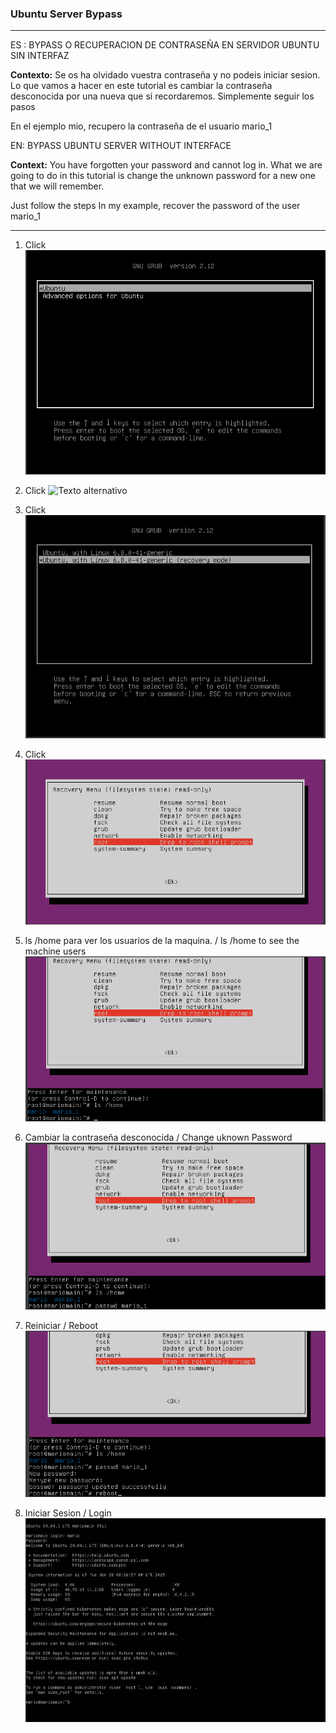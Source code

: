 ### Ubuntu Server Bypass

--------------------------------------------------------
  


 ES : BYPASS O RECUPERACION DE CONTRASEÑA EN SERVIDOR UBUNTU SIN INTERFAZ

**Contexto:** Se os ha olvidado vuestra contraseña y no podeis iniciar sesion. Lo que vamos a hacer en este tutorial es cambiar la contraseña desconocida por una nueva que si recordaremos.
Simplemente seguir los pasos 

En el ejemplo mio, recupero la contraseña de el usuario mario_1 


 EN: BYPASS UBUNTU SERVER WITHOUT INTERFACE          

**Context:** You have forgotten your password and cannot log in. What we are going to do in this tutorial is change the unknown password for a new one that we will remember. 

Just follow the steps In my example, recover the password of the user mario_1

--------------------------------------------------------


1.  Click
     ![Texto alternativo](Captura.PNG)

3.  Click
     ![Texto alternativo](Captura1.PNG)

4. Click
     ![Texto alternativo](Captura2.PNG)

        
5.  Click 
     ![Texto alternativo](Captura3.PNG)

 
6. ls /home para ver los usuarios de la maquina.            /  	 	 ls /home to see the machine users
     ![Texto alternativo](Captura4.PNG)

 

7. Cambiar la contraseña desconocida  	/ 	Change uknown Password
     ![Texto alternativo](Captura5.PNG)

 
8. Reiniciar 	/	 Reboot
    ![Texto alternativo](Captura6.PNG)

 

9. Iniciar Sesion	 / 	Login
   ![Texto alternativo](Captura7.PNG)

 
